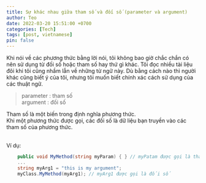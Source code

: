 ```yaml
---
title: Sự khác nhau giữa tham số và đối số (parameter và argument)
author: Teo
date: 2022-03-20 15:51:00 +0700
categories: [Tech]
tags: [post, vietnamese]
pin: false
---
```

  

Khi nói về các phương thức bằng lời nói, tôi không bao giờ chắc chắn có nên sử dụng từ đối số hoặc tham số hay thứ gì khác. Tôi đọc nhiều tài liệu đôi khi tôi cũng nhầm lẫn về những từ ngữ này. Dù bằng cách nào thì người khác cũng biết ý của tôi, nhưng tôi muốn biết chính xác cách sử dụng của các thuật ngữ.
<br>

> parameter : tham số <br> argument : đối số

Tham số là một biến trong định nghĩa phương thức.
<br>
Khi một phương thức được gọi, các đối số là dữ liệu bạn truyền vào các tham số của phương thức.

<br>
Ví dụ:
<br>

```c#
    public void MyMethod(string myParam) { } // myPatam được gọi là tham số
    ...
    string myArg1 = "this is my argument";
    myClass.MyMethod(myArg1); // myArg1 được gọi là đối số
```
